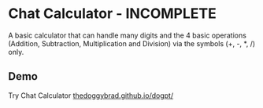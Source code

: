 # Chat Calculator - INCOMPLETE
A basic calculator that can handle many digits and the 4 basic operations (Addition, Subtraction, Multiplication and Division) via the symbols (+, -, *, /) only.

## Demo
Try Chat Calculator [thedoggybrad.github.io/dogpt/](https://thedoggybrad.github.io/chatcalculator/)
<br>
